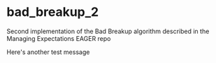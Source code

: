 # bad_breakup_2
Second implementation of the Bad Breakup algorithm described in the Managing Expectations EAGER repo

Here's another test message
